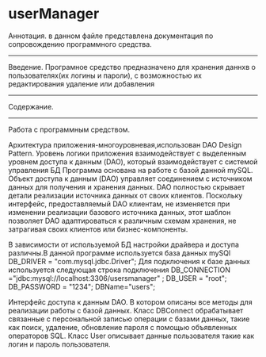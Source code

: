 # userManager

Аннотация. в данном файле представлена документация по сопровождению программного средства.
***
Введение.
Програмное средство предназначено для хранения даннхв о пользователях(их логины и пароли), с возможностью их редактирования удаление или добавления
***
Содержание.

***
Работа с программным средством.

Архитектура приложения-многоуровневая,использован DAO Design Pattern.
Уровень логики приложения взаимодействует с выделенным уровнем доступа к данным (DAO), который взаимодействует с системой управления БД
Программа основана на работе с базой данной mySQL.
Объект доступа к данным (DAO) управляет соединением с источником данных для получения и хранения данных. DAO полностью скрывает детали реализации источника
данных от своих клиентов. Поскольку интерфейс, предоставляемый DAO клиентам, не изменяется при изменении реализации базового источника данных, этот шаблон позволяет
DAO адаптироваться к различным схемам хранения, не затрагивая своих клиентов или бизнес-компоненты. 

В зависимости от используемой БД настройки драйвера и доступа различны.В данной программе используется база данных mySQl 
DB_DRIVER = "com.mysql.jdbc.Driver";
Для подключения к базе данных используется следующая строка подключения
  DB_CONNECTION ="jdbc:mysql://localhost:3306/usersmanager" ;
  DB_USER = "root";
  DB_PASSWORD = "1234";
  DBName="users";
  
Интерфейс доступа к данным DAO. В котором описаны все методы для реализации работы с базой данных.
Класс DBConnect обрабатывает связанные с персональной записью операции с базами данных, такие как поиск, удаление,
обновление пароля с помощью объявленных операторов SQL. Класс User описывает данные пользователя такие как логин и пароль пользователя.
  

